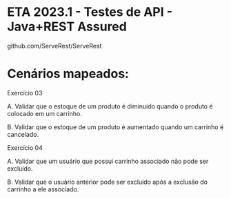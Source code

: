 # ETA 2023.1 - Testes de API - Java+REST Assured
github.com/ServeRest/ServeRest

# Cenários mapeados:
Exercício 03

A. Validar que o estoque de um produto é diminuído quando o produto é
colocado em um carrinho.

B. Validar que o estoque de um produto é aumentado quando um carrinho é
cancelado.

Exercício 04

A. Validar que um usuário que possui carrinho associado não pode ser excluído.

B. Validar que o usuário anterior pode ser excluído após a exclusão do carrinho
a ele associado.
